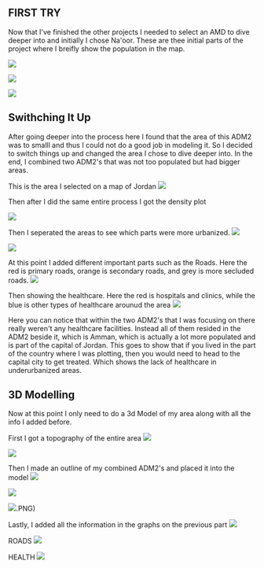## FIRST TRY
Now that I've finished the other projects I needed to select an AMD to dive deeper into and initially I chose Na'oor. These are thee initial parts of the project where I breifly show the population in the map.

![](firsttry(1).PNG)

![](firsttry(2).PNG)

![](firsttry(3).PNG)

## Swithching It Up
After going deeper into the process here I found that the area of this ADM2 was to smalll and thus I could not do a good job in modeling it. So I decided to switch things up and changed the area I chose to dive deeper into. In the end, I combined two ADM2's that was not too populated but had bigger areas. 

This is the area I selected on a map of Jordan 
![](6(1).PNG)

Then after I did the same entire process I got the density plot

![](6(2).PNG)

Then I seperated the areas to see which parts were more urbanized. 
![](6(3).PNG)

![](6(4).PNG)

At this point I added different important parts such as the Roads. Here the red is primary roads, orange is secondary roads, and grey is more secluded roads.
![](6(5).PNG)

Then showing the healthcare. Here the red is hospitals and clinics, while the blue is other types of healthcare arounud the area
![](6(6).PNG)

Here you can notice that within the two ADM2's that I was focusing on there really weren't any healthcare facilities. Instead all of them resided in the ADM2 beside it, which is Amman, which is actually a lot more populated and is part of the capital of Jordan. This goes to show that if you lived in the part of the country where I was plotting, then you would need to head to the capital city to get treated. Which shows the lack of healthcare in underurbanized areas.  

## 3D Modelling 
Now at this point I only need to do a 3d Model of my area along with all the info I added before.

First I got a topography of the entire area
![](6(7).PNG)

![](6(8).PNG)

Then I made an outline of my combined ADM2's and placed it into the model
![](6(9).PNG)

![](6(10).PNG)

![](611).PNG)

Lastly, I added all the information in the graphs on the previous part
![](6(12).PNG)

ROADS
![](6(13).PNG)

HEALTH
![](6(14).PNG)







